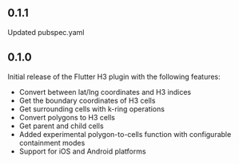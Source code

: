 ## 0.1.1

Updated pubspec.yaml

## 0.1.0

Initial release of the Flutter H3 plugin with the following features:

* Convert between lat/lng coordinates and H3 indices
* Get the boundary coordinates of H3 cells
* Get surrounding cells with k-ring operations
* Convert polygons to H3 cells
* Get parent and child cells
* Added experimental polygon-to-cells function with configurable containment modes
* Support for iOS and Android platforms
